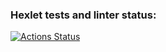 ### Hexlet tests and linter status:
[![Actions Status](https://github.com/IvanArzamastsev/frontend-project-lvl2/workflows/hexlet-check/badge.svg)](https://github.com/IvanArzamastsev/frontend-project-lvl2/actions)